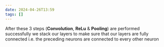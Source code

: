 ```yaml
---
date: 2024-04-26T13:59
tags: []
---
```

After these 3 steps (**Convolution**, **ReLu** & **Pooling**) are performed successfully we stack our layers to make sure that our layers are fully connected 
i.e. the preceding neurons are connected to every other neuron
